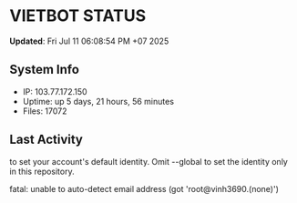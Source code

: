 # VIETBOT STATUS
**Updated**: Fri Jul 11 06:08:54 PM +07 2025

## System Info
- IP: 103.77.172.150
- Uptime: up 5 days, 21 hours, 56 minutes
- Files: 17072

## Last Activity

to set your account's default identity.
Omit --global to set the identity only in this repository.

fatal: unable to auto-detect email address (got 'root@vinh3690.(none)')
